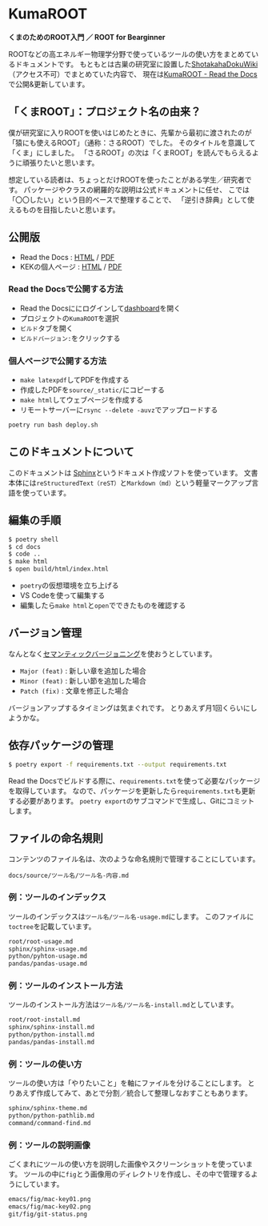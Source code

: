 # KumaROOT

**くまのためのROOT入門 ／ ROOT for Bearginner**

ROOTなどの高エネルギー物理学分野で使っているツールの使い方をまとめているドキュメントです。
もともとは古巣の研究室に設置した[ShotakahaDokuWiki](https://www-he.scphys.kyoto-u.ac.jp/member/shotakaha/dokuwiki/doku.php)（アクセス不可）でまとめていた内容で、
現在は[KumaROOT - Read the Docs](https://kumaroot.readthedocs.io/ja/latest/)で公開&更新しています。

## 「くまROOT」：プロジェクト名の由来？

僕が研究室に入りROOTを使いはじめたときに、先輩から最初に渡されたのが「猿にも使えるROOT」（通称：さるROOT）でした。
そのタイトルを意識して「くま」にしました。
「さるROOT」の次は「くまROOT」を読んでもらえるように頑張りたいと思います。

想定している読者は、ちょっとだけROOTを使ったことがある学生／研究者です。
パッケージやクラスの網羅的な説明は公式ドキュメントに任せ、
こでは「〇〇したい」という目的ベースで整理することで、
「逆引き辞典」として使えるものを目指したいと思います。

## 公開版

- Read the Docs : [HTML](https://kumaroot.readthedocs.org) / [PDF](https://readthedocs.org/projects/kumaroot/downloads/)
- KEKの個人ページ : [HTML](https://research.kek.jp/people/shotakah/kumaroot/) / [PDF](https://research.kek.jp/people/shotakah/kumaroot/_static/kumaroot.pdf)

### Read the Docsで公開する方法

- Read the Docsににログインして[dashboard](https://readthedocs.org/dashboard/)を開く
- プロジェクトの``KumaROOT``を選択
- ``ビルド``タブを開く
- ``ビルドバージョン:``をクリックする

### 個人ページで公開する方法

- ``make latexpdf``してPDFを作成する
- 作成したPDFを``source/_static/``にコピーする
- ``make html``してウェブページを作成する
- リモートサーバーに``rsync --delete -auvz``でアップロードする

```bash
poetry run bash deploy.sh
```

## このドキュメントについて

このドキュメントは
[Sphinx](https://sphinx-users.jp)というドキュメト作成ソフトを使っています。
文書本体には``reStructuredText（reST）``と``Markdown（md）``という軽量マークアップ言語を使っています。

## 編集の手順

```bash
$ poetry shell
$ cd docs
$ code ..
$ make html
$ open build/html/index.html
```

- ``poetry``の仮想環境を立ち上げる
- VS Codeを使って編集する
- 編集したら``make html``と``open``でできたものを確認する

## バージョン管理

なんとなく[セマンティックバージョニング](https://semver.org/lang/ja/)を使おうとしています。

- ``Major (feat)`` : 新しい章を追加した場合
- ``Minor (feat)`` : 新しい節を追加した場合
- ``Patch (fix)`` : 文章を修正した場合

バージョンアップするタイミングは気まぐれです。
とりあえず月1回くらいにしようかな。

## 依存パッケージの管理

```bash
$ poetry export -f requirements.txt --output requirements.txt
```

Read the Docsでビルドする際に、``requirements.txt``を使って必要なパッケージを取得しています。
なので、パッケージを更新したら``requirements.txt``も更新する必要があります。
``poetry export``のサブコマンドで生成し、Gitにコミットします。

## ファイルの命名規則

コンテンツのファイル名は、次のような命名規則で管理することにしています。

```text
docs/source/ツール名/ツール名-内容.md
```

### 例：ツールのインデックス

ツールのインデックスは``ツール名/ツール名-usage.md``にします。
このファイルに``toctree``を記載しています。

```md
root/root-usage.md
sphinx/sphinx-usage.md
python/pyhton-usage.md
pandas/pandas-usage.md
```

### 例：ツールのインストール方法

ツールのインストール方法は``ツール名/ツール名-install.md``としています。

```md
root/root-install.md
sphinx/sphinx-install.md
python/python-install.md
pandas/pandas-install.md
```

### 例：ツールの使い方

ツールの使い方は「やりたいこと」を軸にファイルを分けることにします。
とりあえず作成してみて、あとで分割／統合して整理しなおすこともあります。

```md
sphinx/sphinx-theme.md
python/python-pathlib.md
command/command-find.md
```

### 例：ツールの説明画像

ごくまれにツールの使い方を説明した画像やスクリーンショットを使っています。
ツールの中に``fig``とう画像用のディレクトリを作成し、その中で管理するようにしています。

```md
emacs/fig/mac-key01.png
emacs/fig/mac-key02.png
git/fig/git-status.png
```
